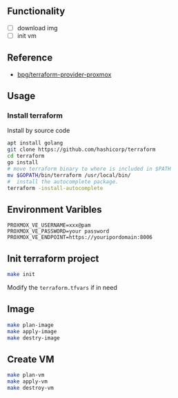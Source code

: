 ## Functionality

- [ ] download img
- [ ] init vm

## Reference

- [bpg/terraform-provider-proxmox](https://github.com/bpg/terraform-provider-proxmox/blob/main/docs/index.md)

## Usage

### Install terraform

Install by source code

```bash
apt install golang
git clone https://github.com/hashicorp/terraform
cd terraform
go install
# move terraform binary to where is included in $PATH
mv $GOPATH/bin/terraform /usr/local/bin/
#  install the autocomplete package.
terraform -install-autocomplete
```

## Environment Varibles

```properties
PROXMOX_VE_USERNAME=xxx@pam
PROXMOX_VE_PASSWORD=your password
PROXMOX_VE_ENDPOINT=https://youripordomain:8006
```

## Init terraform project

```bash
make init
```

Modify the `terraform.tfvars` if in need

## Image

```bash
make plan-image
make apply-image
make destry-image
```

## Create VM

```bash
make plan-vm
make apply-vm
make destroy-vm
```
